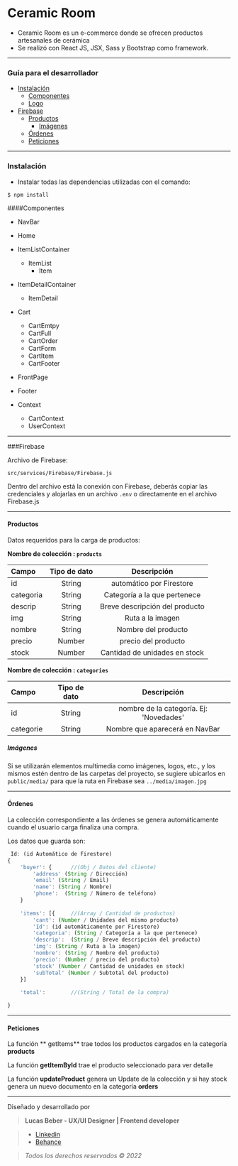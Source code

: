 # Ceramic Room

- Ceramic Room es un e-commerce donde se ofrecen productos artesanales de cerámica
- Se realizó con React JS, JSX, Sass y Bootstrap como framework.


------------

### Guía para el desarrollador

- [Instalación](#Instalación)
	- [Componentes](#Componentes)
	- [Logo](#Logo)
- [Firebase](#Firebase)
	- [Productos](#Productos)
		- [Imágenes](#Imágenes)
	- [Órdenes](#Órdenes)
	- [Peticiones](#Peticiones)



------------
### Instalación


-	 Instalar todas las dependencias utilizadas con el comando:

`$ npm install`


####Componentes

- NavBar
- Home
- ItemListContainer
	- ItemList
		- Item
- ItemDetailContainer
	-	ItemDetail
- Cart
	- CartEmtpy
	- CartFull
	- CartOrder
	- CartForm
	- CartItem
	- CartFooter
- FrontPage
- Footer


- Context
	- CartContext
	- UserContext

------------
###Firebase

Archivo de Firebase:

`src/services/Firebase/Firebase.js`

Dentro del archivo está la conexión con Firebase, deberás copiar las credenciales y alojarlas en un archivo  `.env` o directamente en el archivo Firebase.js


------------


#### Productos

Datos requeridos para la carga de productos:

**Nombre de colección : `products`**

| Campo  | Tipo de dato  | Descripción |
| :------------ |:---------------:| :-----:|
| id     | String | automático por Firestore |
| categoria      | String        |   Categoría a la que pertenece |
| descrip | String        |   Breve descripción del producto |
| img | String        |   Ruta a la imagen |
| nombre | String     |    Nombre del producto |
| precio | Number        |    precio del producto |
| stock | Number        |    Cantidad de unidades en stock |


**Nombre de colección : `categories`**

| Campo  | Tipo de dato  | Descripción |
| :------------ |:---------------:| :-----:|
| id     | String | nombre de la categoría. Ej: 'Novedades' |
| categorie      | String        |   Nombre que aparecerá en NavBar |

##### Imágenes
Si se utilizarán elementos multimedia como imágenes, logos, etc., y los mismos estén dentro de las carpetas del proyecto, se sugiere ubicarlos en  `public/media/` para que la ruta en Firebase sea `../media/imagen.jpg`


------------


#### Órdenes

La colección correspondiente a las órdenes se genera automáticamente cuando el usuario carga finaliza una compra.

Los datos que guarda son:



```javascript
 Id: (id Automático de Firestore)
{
	'buyer': {		//(Obj / Datos del cliente)
		'address' (String / Dirección)
		'email' (String / Email)
		'name': (String / Nombre)
		'phone':  (String / Número de teléfono)
	}
		
	'items': [{		//(Array / Cantidad de productos)
		'cant': (Number / Unidades del mismo producto)
		'Id': (id automáticamente por Firestore)
		'categoria': (String / Categoría a la que pertenece)
		'descrip':  (String / Breve descripción del producto)
		'img': (String / Ruta a la imagen)
		'nombre': (String / Nombre del producto)
		'precio': (Number / precio del producto)
		'stock' (Number / Cantidad de unidades en stock)
		'subTotal' (Number / Subtotal del producto)
	}]
	
	'total':  		//(String / Total de la compra)

}
```


------------


#### Peticiones

La función ** getItems**  trae todos los productos cargados en la categoría **products**

La función **getItemById** trae el producto seleccionado para ver detalle

La función **updateProduct** genera un Update de la colección y si hay stock genera un nuevo documento en la categoría  **orders**


------------

Diseñado y desarrollado por

>**Lucas Beber - UX/UI Designer | Frontend  developer**

> - [Linkedin](https://www.linkedin.com/in/lucas-beber/)
> - [Behance](https://www.behance.net/Lucas-Beber)

>*Todos los derechos reservados © 2022*